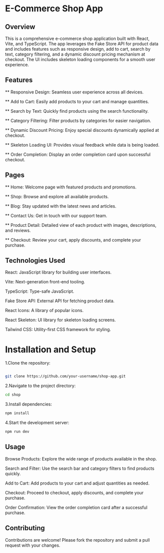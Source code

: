 # E-Commerce Shop App

## Overview

This is a comprehensive e-commerce shop application built with React, Vite, and TypeScript. The app leverages the Fake Store API for product data and includes features such as responsive design, add to cart, search by text, category filtering, and a dynamic discount pricing mechanism at checkout. The UI includes skeleton loading components for a smooth user experience.

## Features

\*\* Responsive Design: Seamless user experience across all devices.

\*\* Add to Cart: Easily add products to your cart and manage quantities.

\*\* Search by Text: Quickly find products using the search functionality.

\*\* Category Filtering: Filter products by categories for easier navigation.

\*\* Dynamic Discount Pricing: Enjoy special discounts dynamically applied at checkout.

\*\* Skeleton Loading UI: Provides visual feedback while data is being loaded.

\*\* Order Completion: Display an order completion card upon successful checkout.

## Pages

\*\* Home: Welcome page with featured products and promotions.

\*\* Shop: Browse and explore all available products.

\*\* Blog: Stay updated with the latest news and articles.

\*\* Contact Us: Get in touch with our support team.

\*\* Product Detail: Detailed view of each product with images, descriptions, and reviews.

\*\* Checkout: Review your cart, apply discounts, and complete your purchase.

## Technologies Used

React: JavaScript library for building user interfaces.

Vite: Next-generation front-end tooling.

TypeScript: Type-safe JavaScript.

Fake Store API: External API for fetching product data.

React Icons: A library of popular icons.

React Skeleton: UI library for skeleton loading screens.

Tailwind CSS: Utility-first CSS framework for styling.

# Installation and Setup

1.Clone the repository:

```bash

git clone https://github.com/your-username/shop-app.git
```

2.Navigate to the project directory:

```bash
cd shop
```

3.Install dependencies:

```bash
npm install
```

4.Start the development server:

```bash
npm run dev
```

## Usage

Browse Products: Explore the wide range of products available in the shop.

Search and Filter: Use the search bar and category filters to find products quickly.

Add to Cart: Add products to your cart and adjust quantities as needed.

Checkout: Proceed to checkout, apply discounts, and complete your purchase.

Order Confirmation: View the order completion card after a successful purchase.

## Contributing

Contributions are welcome! Please fork the repository and submit a pull request with your changes.
